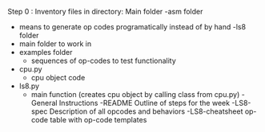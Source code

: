 Step 0 :
Inventory files in directory:
Main folder
-asm folder
 - means to generate op codes programatically instead of by hand
-ls8 folder
 - main folder to work in 
 - examples folder 
    - sequences of op-codes to test functionality
 - cpu.py 
    - cpu object code 
 - ls8.py
    - main function (creates cpu object by calling class from cpu.py)
-General Instructions
 -README 
    Outline of steps for the week
 -LS8-spec
    Description of all opcodes and behaviors 
 -LS8-cheatsheet
    op-code table with op-code templates

